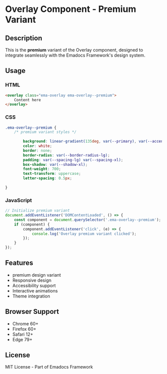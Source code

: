 # Overlay Component - Premium Variant

## Description
This is the **premium** variant of the Overlay component, designed to integrate seamlessly with the Emadocs Framework's design system.

## Usage

### HTML
```html
<overlay class="ema-overlay ema-overlay--premium">
    Content here
</overlay>
```

### CSS
```css
.ema-overlay--premium {
    /* premium variant styles */
    
        background: linear-gradient(135deg, var(--primary), var(--accent));
        color: white;
        border: none;
        border-radius: var(--border-radius-lg);
        padding: var(--spacing-lg) var(--spacing-xl);
        box-shadow: var(--shadow-xl);
        font-weight: 700;
        text-transform: uppercase;
        letter-spacing: 0.5px;
    
}
```

### JavaScript
```javascript
// Initialize premium variant
document.addEventListener('DOMContentLoaded', () => {
    const component = document.querySelector('.ema-overlay--premium');
    if (component) {
        component.addEventListener('click', (e) => {
            console.log('Overlay premium variant clicked');
        });
    }
});
```

## Features
- premium design variant
- Responsive design
- Accessibility support
- Interactive animations
- Theme integration

## Browser Support
- Chrome 60+
- Firefox 60+
- Safari 12+
- Edge 79+

## License
MIT License - Part of Emadocs Framework

